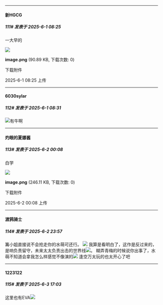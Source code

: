 ﻿
*****

####  新HGCG  
##### 111#       发表于 2025-6-1 08:25

一大早的

<img src="https://img.stage1st.com/forum/202506/01/082552dpr20wputwiyt337.png" referrerpolicy="no-referrer">

<strong>image.png</strong> (90.89 KB, 下载次数: 0)

下载附件

2025-6-1 08:25 上传


*****

####  6030sylar  
##### 112#       发表于 2025-6-1 08:31

<img src="https://static.stage1st.com/image/smiley/face2017/213.gif" referrerpolicy="no-referrer">有牛啊


*****

####  灼眼的夏娜酱  
##### 113#       发表于 2025-6-2 00:08

白学

<img src="https://img.stage1st.com/forum/202506/02/000857q2uv3pun13evnz23.png" referrerpolicy="no-referrer">

<strong>image.png</strong> (246.11 KB, 下载次数: 0)

下载附件

2025-6-2 00:08 上传


*****

####  渡鸦骑士  
##### 114#       发表于 2025-6-2 23:57

篝小姐直接说不会抢走你的水萌可还行。
<img src="https://static.stage1st.com/image/smiley/face2017/067.png" referrerpolicy="no-referrer">
我算是看明白了，这作是反过来的，是响负责留守，未来太太负责出击的世界线<img src="https://static.stage1st.com/image/smiley/face2017/067.png" referrerpolicy="no-referrer">。
糊弄青梅的时候说你出事了，水萌不知道会拿我怎么样感觉不像演的<img src="https://static.stage1st.com/image/smiley/face2017/067.png" referrerpolicy="no-referrer">
逢空万太玩的也太开心了吧


*****

####  1223122  
##### 115#       发表于 2025-6-3 17:03

这里也有EVA<img src="https://static.stage1st.com/image/smiley/face2017/001.png" referrerpolicy="no-referrer">

